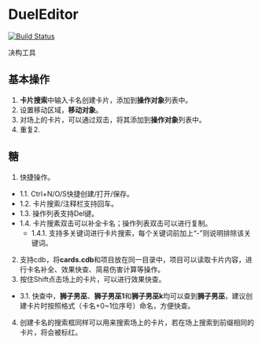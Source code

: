 # DuelEditor

[![Build Status](https://travis-ci.org/Wind2009-Louse/DuelEditor.svg?branch=master)](https://travis-ci.org/Wind2009-Louse/DuelEditor)

决构工具

## 基本操作

1. **卡片搜索**中输入卡名创建卡片，添加到**操作对象**列表中。
2. 设置移动区域，**移动对象**。
3. 对场上的卡片，可以通过双击，将其添加到**操作对象**列表中。
4. 重复2. 

## 糖

1. 快捷操作。
- 1.1. Ctrl+N/O/S快捷创建/打开/保存。
- 1.2. 卡片搜索/注释栏支持回车。
- 1.3. 操作列表支持Del键。
- 1.4. 卡片搜素双击可以补全卡名；操作列表双击可以进行复制。
  - 1.4.1. 支持多关键词进行卡片搜索，每个关键词前加上“-”则说明排除该关键词。
2. 支持cdb，将**cards.cdb**和项目放在同一目录中，项目可以读取卡片内容，进行卡名补全、效果快查、简易伤害计算等操作。
3. 按住Shift点击场上的卡片，可以进行效果快查。
- 3.1. 快查中，**狮子男巫**、**狮子男巫1**和**狮子男巫k**均可以查到**狮子男巫**，建议创建卡片时按照格式（卡名+0~1位序号）命名，方便快查。
4. 创建卡名的搜索框同样可以用来搜索场上的卡片，若在场上搜索到前缀相同的卡片，将会被标红。